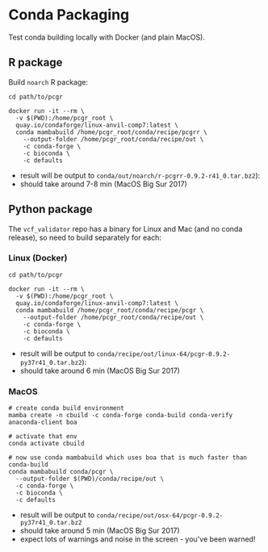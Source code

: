 Conda Packaging
===============

Test conda building locally with Docker (and plain MacOS).

R package
---------

Build `noarch` R package:

```
cd path/to/pcgr

docker run -it --rm \
  -v $(PWD):/home/pcgr_root \
  quay.io/condaforge/linux-anvil-comp7:latest \
  conda mambabuild /home/pcgr_root/conda/recipe/pcgrr \
    --output-folder /home/pcgr_root/conda/recipe/out \
    -c conda-forge \
    -c bioconda \
    -c defaults
```

- result will be output to `conda/out/noarch/r-pcgrr-0.9.2-r41_0.tar.bz2`):
- should take around 7-8 min (MacOS Big Sur 2017)

Python package
--------------

The `vcf_validator` repo has a binary for Linux and Mac (and no conda release),
so need to build separately for each:

### Linux (Docker)

```
cd path/to/pcgr

docker run -it --rm \
  -v $(PWD):/home/pcgr_root \
  quay.io/condaforge/linux-anvil-comp7:latest \
  conda mambabuild /home/pcgr_root/conda/recipe/pcgr \
    --output-folder /home/pcgr_root/conda/recipe/out \
    -c conda-forge \
    -c bioconda \
    -c defaults
```

- result will be output to `conda/recipe/out/linux-64/pcgr-0.9.2-py37r41_0.tar.bz2`):
- should take around 6 min (MacOS Big Sur 2017)

### MacOS

```
# create conda build environment
mamba create -n cbuild -c conda-forge conda-build conda-verify anaconda-client boa

# activate that env
conda activate cbuild

# now use conda mambabuild which uses boa that is much faster than conda-build
conda mambabuild conda/pcgr \
  --output-folder $(PWD)/conda/recipe/out \
  -c conda-forge \
  -c bioconda \
  -c defaults
```

- result will be output to `conda/recipe/out/osx-64/pcgr-0.9.2-py37r41_0.tar.bz2`
- should take around 5 min (MacOS Big Sur 2017)
- expect lots of warnings and noise in the screen - you've been warned!
